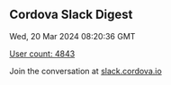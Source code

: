 ## Cordova Slack Digest
Wed, 20 Mar 2024 08:20:36 GMT

[User count: 4843](https://cordova.slack.com/)


Join the conversation at [slack.cordova.io](http://slack.cordova.io/)

